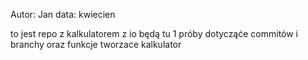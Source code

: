 Autor: Jan
data: kwiecien

to jest repo z kalkulatorem z io
będą tu 1 próby dotycząće commitów i branchy oraz funkcje tworzace kalkulator
